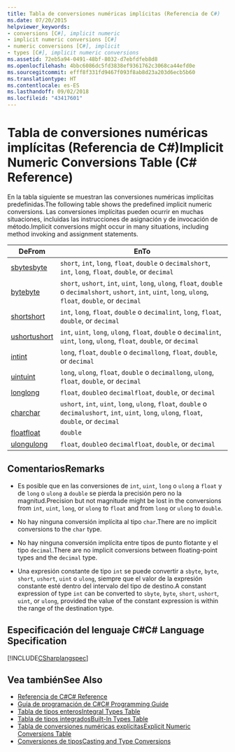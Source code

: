 ```yaml
---
title: Tabla de conversiones numéricas implícitas (Referencia de C#)
ms.date: 07/20/2015
helpviewer_keywords:
- conversions [C#], implicit numeric
- implicit numeric conversions [C#]
- numeric conversions [C#], implicit
- types [C#], implicit numeric conversions
ms.assetid: 72eb5a94-0491-48bf-8032-d7ebfdfeb8d8
ms.openlocfilehash: 4bbc6086dc5fd3838ef9361762c3068ca44efd0e
ms.sourcegitcommit: efff8f331fd9467f093f8ab8d23a203d6ecb5b60
ms.translationtype: HT
ms.contentlocale: es-ES
ms.lasthandoff: 09/02/2018
ms.locfileid: "43417601"
---
```

# <a name="implicit-numeric-conversions-table-c-reference"></a><span data-ttu-id="f157e-102">Tabla de conversiones numéricas implícitas (Referencia de C#)</span><span class="sxs-lookup"><span data-stu-id="f157e-102">Implicit Numeric Conversions Table (C# Reference)</span></span>
<span data-ttu-id="f157e-103">En la tabla siguiente se muestran las conversiones numéricas implícitas predefinidas.</span><span class="sxs-lookup"><span data-stu-id="f157e-103">The following table shows the predefined implicit numeric conversions.</span></span> <span data-ttu-id="f157e-104">Las conversiones implícitas pueden ocurrir en muchas situaciones, incluidas las instrucciones de asignación y de invocación de método.</span><span class="sxs-lookup"><span data-stu-id="f157e-104">Implicit conversions might occur in many situations, including method invoking and assignment statements.</span></span>  
  
|<span data-ttu-id="f157e-105">De</span><span class="sxs-lookup"><span data-stu-id="f157e-105">From</span></span>|<span data-ttu-id="f157e-106">En</span><span class="sxs-lookup"><span data-stu-id="f157e-106">To</span></span>|  
|----------|--------|  
|[<span data-ttu-id="f157e-107">sbyte</span><span class="sxs-lookup"><span data-stu-id="f157e-107">sbyte</span></span>](../../../csharp/language-reference/keywords/sbyte.md)|<span data-ttu-id="f157e-108">`short`, `int`, `long`, `float`, `double` o `decimal`</span><span class="sxs-lookup"><span data-stu-id="f157e-108">`short`, `int`, `long`, `float`, `double`, or `decimal`</span></span>|  
|[<span data-ttu-id="f157e-109">byte</span><span class="sxs-lookup"><span data-stu-id="f157e-109">byte</span></span>](../../../csharp/language-reference/keywords/byte.md)|<span data-ttu-id="f157e-110">`short`, `ushort`, `int`, `uint`, `long`, `ulong`, `float`, `double` o `decimal`</span><span class="sxs-lookup"><span data-stu-id="f157e-110">`short`, `ushort`, `int`, `uint`, `long`, `ulong`, `float`, `double`, or `decimal`</span></span>|  
|[<span data-ttu-id="f157e-111">short</span><span class="sxs-lookup"><span data-stu-id="f157e-111">short</span></span>](../../../csharp/language-reference/keywords/short.md)|<span data-ttu-id="f157e-112">`int`, `long`, `float`, `double` o `decimal`</span><span class="sxs-lookup"><span data-stu-id="f157e-112">`int`, `long`, `float`, `double`, or `decimal`</span></span>|  
|[<span data-ttu-id="f157e-113">ushort</span><span class="sxs-lookup"><span data-stu-id="f157e-113">ushort</span></span>](../../../csharp/language-reference/keywords/ushort.md)|<span data-ttu-id="f157e-114">`int`, `uint`, `long`, `ulong`, `float`, `double` o `decimal`</span><span class="sxs-lookup"><span data-stu-id="f157e-114">`int`, `uint`, `long`, `ulong`, `float`, `double`, or `decimal`</span></span>|  
|[<span data-ttu-id="f157e-115">int</span><span class="sxs-lookup"><span data-stu-id="f157e-115">int</span></span>](../../../csharp/language-reference/keywords/int.md)|<span data-ttu-id="f157e-116">`long`, `float`, `double` o `decimal`</span><span class="sxs-lookup"><span data-stu-id="f157e-116">`long`, `float`, `double`, or `decimal`</span></span>|  
|[<span data-ttu-id="f157e-117">uint</span><span class="sxs-lookup"><span data-stu-id="f157e-117">uint</span></span>](../../../csharp/language-reference/keywords/uint.md)|<span data-ttu-id="f157e-118">`long`, `ulong`, `float`, `double` o `decimal`</span><span class="sxs-lookup"><span data-stu-id="f157e-118">`long`, `ulong`, `float`, `double`, or `decimal`</span></span>|  
|[<span data-ttu-id="f157e-119">long</span><span class="sxs-lookup"><span data-stu-id="f157e-119">long</span></span>](../../../csharp/language-reference/keywords/long.md)|<span data-ttu-id="f157e-120">`float`, `double`o `decimal`</span><span class="sxs-lookup"><span data-stu-id="f157e-120">`float`, `double`, or `decimal`</span></span>|  
|[<span data-ttu-id="f157e-121">char</span><span class="sxs-lookup"><span data-stu-id="f157e-121">char</span></span>](../../../csharp/language-reference/keywords/char.md)|<span data-ttu-id="f157e-122">`ushort`, `int`, `uint`, `long`, `ulong`, `float`, `double` o `decimal`</span><span class="sxs-lookup"><span data-stu-id="f157e-122">`ushort`, `int`, `uint`, `long`, `ulong`, `float`, `double`, or `decimal`</span></span>|  
|[<span data-ttu-id="f157e-123">float</span><span class="sxs-lookup"><span data-stu-id="f157e-123">float</span></span>](../../../csharp/language-reference/keywords/float.md)|`double`|  
|[<span data-ttu-id="f157e-124">ulong</span><span class="sxs-lookup"><span data-stu-id="f157e-124">ulong</span></span>](../../../csharp/language-reference/keywords/ulong.md)|<span data-ttu-id="f157e-125">`float`, `double`o `decimal`</span><span class="sxs-lookup"><span data-stu-id="f157e-125">`float`, `double`, or `decimal`</span></span>|  
  
## <a name="remarks"></a><span data-ttu-id="f157e-126">Comentarios</span><span class="sxs-lookup"><span data-stu-id="f157e-126">Remarks</span></span>  
  
-   <span data-ttu-id="f157e-127">Es posible que en las conversiones de `int`, `uint`, `long` o `ulong` a `float` y de `long` o `ulong` a `double` se pierda la precisión pero no la magnitud.</span><span class="sxs-lookup"><span data-stu-id="f157e-127">Precision but not magnitude might be lost in the conversions from `int`, `uint`,  `long`, or `ulong` to `float` and from `long` or `ulong` to `double`.</span></span>  
  
-   <span data-ttu-id="f157e-128">No hay ninguna conversión implícita al tipo `char`.</span><span class="sxs-lookup"><span data-stu-id="f157e-128">There are no implicit conversions to the `char` type.</span></span>  
  
-   <span data-ttu-id="f157e-129">No hay ninguna conversión implícita entre tipos de punto flotante y el tipo `decimal`.</span><span class="sxs-lookup"><span data-stu-id="f157e-129">There are no implicit conversions between floating-point types and the `decimal` type.</span></span>  
  
-   <span data-ttu-id="f157e-130">Una expresión constante de tipo `int` se puede convertir a `sbyte`, `byte`, `short`, `ushort`, `uint` o `ulong`, siempre que el valor de la expresión constante esté dentro del intervalo del tipo de destino.</span><span class="sxs-lookup"><span data-stu-id="f157e-130">A constant expression of type `int` can be converted to `sbyte`, `byte`, `short`, `ushort`, `uint`, or `ulong`, provided the value of the constant expression is within the range of the destination type.</span></span>  
  
## <a name="c-language-specification"></a><span data-ttu-id="f157e-131">Especificación del lenguaje C#</span><span class="sxs-lookup"><span data-stu-id="f157e-131">C# Language Specification</span></span>  
 [!INCLUDE[CSharplangspec](~/includes/csharplangspec-md.md)]  
  
## <a name="see-also"></a><span data-ttu-id="f157e-132">Vea también</span><span class="sxs-lookup"><span data-stu-id="f157e-132">See Also</span></span>  

- [<span data-ttu-id="f157e-133">Referencia de C#</span><span class="sxs-lookup"><span data-stu-id="f157e-133">C# Reference</span></span>](../../../csharp/language-reference/index.md)  
- [<span data-ttu-id="f157e-134">Guía de programación de C#</span><span class="sxs-lookup"><span data-stu-id="f157e-134">C# Programming Guide</span></span>](../../../csharp/programming-guide/index.md)  
- [<span data-ttu-id="f157e-135">Tabla de tipos enteros</span><span class="sxs-lookup"><span data-stu-id="f157e-135">Integral Types Table</span></span>](../../../csharp/language-reference/keywords/integral-types-table.md)  
- [<span data-ttu-id="f157e-136">Tabla de tipos integrados</span><span class="sxs-lookup"><span data-stu-id="f157e-136">Built-In Types Table</span></span>](../../../csharp/language-reference/keywords/built-in-types-table.md)  
- [<span data-ttu-id="f157e-137">Tabla de conversiones numéricas explícitas</span><span class="sxs-lookup"><span data-stu-id="f157e-137">Explicit Numeric Conversions Table</span></span>](../../../csharp/language-reference/keywords/explicit-numeric-conversions-table.md)  
- [<span data-ttu-id="f157e-138">Conversiones de tipos</span><span class="sxs-lookup"><span data-stu-id="f157e-138">Casting and Type Conversions</span></span>](../../../csharp/programming-guide/types/casting-and-type-conversions.md)
